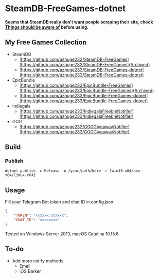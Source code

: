 # SteamDB-FreeGames-dotnet
**Seems that SteamDB really don't want people scraping their site, check [Things should be aware of](https://github.com/azhuge233/SteamDB-FreeGames-dotnet/blob/master/Things%20should%20be%20aware%20of.md) before using.**

## My Free Games Collection

- SteamDB
    - [https://github.com/azhuge233/SteamDB-FreeGames](https://github.com/azhuge233/SteamDB-FreeGames)(Archived)
    - [https://github.com/azhuge233/SteamDB-FreeGames-dotnet](https://github.com/azhuge233/SteamDB-FreeGames-dotnet)
- EpicBundle
    - [https://github.com/azhuge233/EpicBundle-FreeGames](https://github.com/azhuge233/EpicBundle-FreeGames)(Archived)
    - [https://github.com/azhuge233/EpicBundle-FreeGames-dotnet](https://github.com/azhuge233/EpicBundle-FreeGames-dotnet)
- Indiegala
    - [https://github.com/azhuge233/IndiegalaFreebieNotifier](https://github.com/azhuge233/IndiegalaFreebieNotifier)
- GOG
    - [https://github.com/azhuge233/GOGGiveawayNotifier](https://github.com/azhuge233/GOGGiveawayNotifier)

## Build

### Publish

```
dotnet publish -c Release -o /your/path/here -r [win10-x64/osx-x64/linux-x64]
```

## Usage

Fill your Telegram Bot token and chat ID in config.json

```json
{
	"TOKEN": "xxxxxx:xxxxxx",
	"CHAT_ID": "xxxxxxxx"
}
```

Tested on Windows Server 2019, macOS Catalina 10.15.6.

## To-do

- Add more notify methods
    - Email
    - iOS Barker
